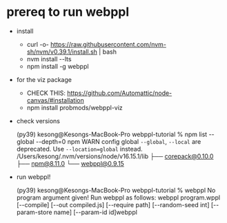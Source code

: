 # prereq to run webppl

- install

  - curl -o- https://raw.githubusercontent.com/nvm-sh/nvm/v0.39.1/install.sh | bash
  - nvm install --lts
  - npm install -g webppl
- for the viz package

  - CHECK THIS: https://github.com/Automattic/node-canvas/#installation
  - npm install probmods/webppl-viz
- check versions

  (py39) kesong@Kesongs-MacBook-Pro webppl-tutorial % npm list --global --depth=0
  npm WARN config global `--global`, `--local` are deprecated. Use `--location=global` instead.
  /Users/kesong/.nvm/versions/node/v16.15.1/lib
  ├── corepack@0.10.0
  ├── npm@8.11.0
  └── webppl@0.9.15
- run webppl!

  (py39) kesong@Kesongs-MacBook-Pro webppl-tutorial % webppl
  No program argument given! Run webppl as follows:
  webppl program.wppl [--compile] [--out compiled.js] [--require path] [--random-seed int] [--param-store name] [--param-id id]webppl
